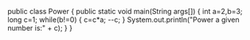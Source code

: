 public class Power
{
  public static void main(String args[])
  {
    int a=2,b=3;
    long c=1;
    while(b!=0)
    { 
      c=c*a;
      --c;
     }
    System.out.println("Power a given number is:" + c);
   }
  }

